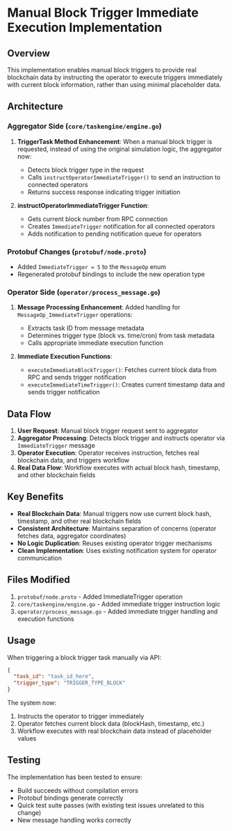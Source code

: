 # Manual Block Trigger Immediate Execution Implementation

## Overview

This implementation enables manual block triggers to provide real blockchain data by instructing the operator to execute triggers immediately with current block information, rather than using minimal placeholder data.

## Architecture

### Aggregator Side (`core/taskengine/engine.go`)

1. **TriggerTask Method Enhancement**: When a manual block trigger is requested, instead of using the original simulation logic, the aggregator now:
   - Detects block trigger type in the request
   - Calls `instructOperatorImmediateTrigger()` to send an instruction to connected operators
   - Returns success response indicating trigger initiation

2. **instructOperatorImmediateTrigger Function**: 
   - Gets current block number from RPC connection
   - Creates `ImmediateTrigger` notification for all connected operators
   - Adds notification to pending notification queue for operators

### Protobuf Changes (`protobuf/node.proto`)

- Added `ImmediateTrigger = 5` to the `MessageOp` enum
- Regenerated protobuf bindings to include the new operation type

### Operator Side (`operator/process_message.go`)

1. **Message Processing Enhancement**: Added handling for `MessageOp_ImmediateTrigger` operations:
   - Extracts task ID from message metadata
   - Determines trigger type (block vs. time/cron) from task metadata
   - Calls appropriate immediate execution function

2. **Immediate Execution Functions**:
   - `executeImmediateBlockTrigger()`: Fetches current block data from RPC and sends trigger notification
   - `executeImmediateTimeTrigger()`: Creates current timestamp data and sends trigger notification

## Data Flow

1. **User Request**: Manual block trigger request sent to aggregator
2. **Aggregator Processing**: Detects block trigger and instructs operator via `ImmediateTrigger` message
3. **Operator Execution**: Operator receives instruction, fetches real blockchain data, and triggers workflow
4. **Real Data Flow**: Workflow executes with actual block hash, timestamp, and other blockchain fields

## Key Benefits

- **Real Blockchain Data**: Manual triggers now use current block hash, timestamp, and other real blockchain fields
- **Consistent Architecture**: Maintains separation of concerns (operator fetches data, aggregator coordinates)
- **No Logic Duplication**: Reuses existing operator trigger mechanisms
- **Clean Implementation**: Uses existing notification system for operator communication

## Files Modified

1. `protobuf/node.proto` - Added ImmediateTrigger operation
2. `core/taskengine/engine.go` - Added immediate trigger instruction logic
3. `operator/process_message.go` - Added immediate trigger handling and execution functions

## Usage

When triggering a block trigger task manually via API:
```json
{
  "task_id": "task_id_here",
  "trigger_type": "TRIGGER_TYPE_BLOCK"
}
```

The system now:
1. Instructs the operator to trigger immediately
2. Operator fetches current block data (blockHash, timestamp, etc.)
3. Workflow executes with real blockchain data instead of placeholder values

## Testing

The implementation has been tested to ensure:
- Build succeeds without compilation errors
- Protobuf bindings generate correctly
- Quick test suite passes (with existing test issues unrelated to this change)
- New message handling works correctly
